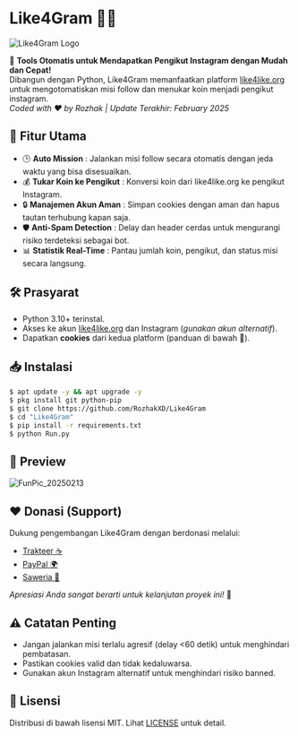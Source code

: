 # Like4Gram 🚀✨
![Like4Gram Logo](https://github.com/user-attachments/assets/3bf20427-8c84-4b3a-855a-f9f211ea4af3)

🌟 **Tools Otomatis untuk Mendapatkan Pengikut Instagram dengan Mudah dan Cepat!**  
Dibangun dengan Python, Like4Gram memanfaatkan platform [like4like.org](https://www.like4like.org/) untuk mengotomatiskan misi follow dan menukar koin menjadi pengikut instagram.  
*Coded with ❤️ by Rozhak | Update Terakhir: February 2025*

## 📌 Fitur Utama
- 🕒 **Auto Mission** : Jalankan misi follow secara otomatis dengan jeda waktu yang bisa disesuaikan.
- 💰 **Tukar Koin ke Pengikut** : Konversi koin dari like4like.org ke pengikut Instagram.
- 🔒 **Manajemen Akun Aman** : Simpan cookies dengan aman dan hapus tautan terhubung kapan saja.
- 🛡️ **Anti-Spam Detection** : Delay dan header cerdas untuk mengurangi risiko terdeteksi sebagai bot.
- 📊 **Statistik Real-Time** : Pantau jumlah koin, pengikut, dan status misi secara langsung.

## 🛠️ Prasyarat
- Python 3.10+ terinstal.
- Akses ke akun [like4like.org](https://www.like4like.org/) dan Instagram (*gunakan akun alternatif*).
- Dapatkan **cookies** dari kedua platform (panduan di bawah 🔽).

## 📥 Instalasi
```bash
$ apt update -y && apt upgrade -y
$ pkg install git python-pip
$ git clone https://github.com/RozhakXD/Like4Gram
$ cd "Like4Gram"
$ pip install -r requirements.txt
$ python Run.py
```

## 📸 Preview
![FunPic_20250213](https://github.com/user-attachments/assets/fc797aec-da3e-46a3-8d85-4607ce502997)

## ❤️ Donasi (Support) 
Dukung pengembangan Like4Gram dengan berdonasi melalui:  
- [Trakteer ☕](https://trakteer.id/rozhak_official/tip)  
- [PayPal 🌍](https://paypal.me/rozhak9)  
- [Saweria 🚀](https://saweria.co/rozhak09)  

*Apresiasi Anda sangat berarti untuk kelanjutan proyek ini!* 🙏

## ⚠️ Catatan Penting
- Jangan jalankan misi terlalu agresif (delay <60 detik) untuk menghindari pembatasan.
- Pastikan cookies valid dan tidak kedaluwarsa.
- Gunakan akun Instagram alternatif untuk menghindari risiko banned.

## 📜 Lisensi
Distribusi di bawah lisensi MIT. Lihat [LICENSE](LICENSE) untuk detail.
